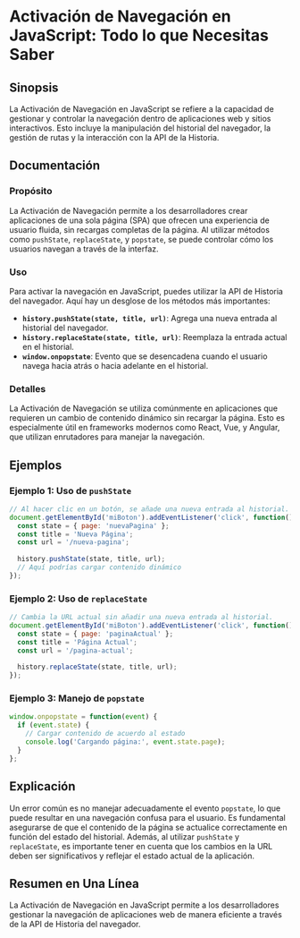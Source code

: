 <!--
Meta Description: # Activación de Navegación en JavaScript: Todo lo que Necesitas Saber ## Sinopsis La Activación de Navegación en JavaScript se refiere a la capacidad ...
Meta Keywords: navegación, que, state, url, javascript
-->

# Activación de Navegación en JavaScript: Todo lo que Necesitas Saber

## Sinopsis
La Activación de Navegación en JavaScript se refiere a la capacidad de gestionar y controlar la navegación dentro de aplicaciones web y sitios interactivos. Esto incluye la manipulación del historial del navegador, la gestión de rutas y la interacción con la API de la Historia.

## Documentación

### Propósito
La Activación de Navegación permite a los desarrolladores crear aplicaciones de una sola página (SPA) que ofrecen una experiencia de usuario fluida, sin recargas completas de la página. Al utilizar métodos como `pushState`, `replaceState`, y `popstate`, se puede controlar cómo los usuarios navegan a través de la interfaz.

### Uso
Para activar la navegación en JavaScript, puedes utilizar la API de Historia del navegador. Aquí hay un desglose de los métodos más importantes:

- **`history.pushState(state, title, url)`**: Agrega una nueva entrada al historial del navegador.
- **`history.replaceState(state, title, url)`**: Reemplaza la entrada actual en el historial.
- **`window.onpopstate`**: Evento que se desencadena cuando el usuario navega hacia atrás o hacia adelante en el historial.

### Detalles
La Activación de Navegación se utiliza comúnmente en aplicaciones que requieren un cambio de contenido dinámico sin recargar la página. Esto es especialmente útil en frameworks modernos como React, Vue, y Angular, que utilizan enrutadores para manejar la navegación.

## Ejemplos

### Ejemplo 1: Uso de `pushState`
```javascript
// Al hacer clic en un botón, se añade una nueva entrada al historial.
document.getElementById('miBoton').addEventListener('click', function() {
  const state = { page: 'nuevaPagina' };
  const title = 'Nueva Página';
  const url = '/nueva-pagina';
  
  history.pushState(state, title, url);
  // Aquí podrías cargar contenido dinámico
});
```

### Ejemplo 2: Uso de `replaceState`
```javascript
// Cambia la URL actual sin añadir una nueva entrada al historial.
document.getElementById('miBoton').addEventListener('click', function() {
  const state = { page: 'paginaActual' };
  const title = 'Página Actual';
  const url = '/pagina-actual';
  
  history.replaceState(state, title, url);
});
```

### Ejemplo 3: Manejo de `popstate`
```javascript
window.onpopstate = function(event) {
  if (event.state) {
    // Cargar contenido de acuerdo al estado
    console.log('Cargando página:', event.state.page);
  }
};
```

## Explicación
Un error común es no manejar adecuadamente el evento `popstate`, lo que puede resultar en una navegación confusa para el usuario. Es fundamental asegurarse de que el contenido de la página se actualice correctamente en función del estado del historial. Además, al utilizar `pushState` y `replaceState`, es importante tener en cuenta que los cambios en la URL deben ser significativos y reflejar el estado actual de la aplicación.

## Resumen en Una Línea
La Activación de Navegación en JavaScript permite a los desarrolladores gestionar la navegación de aplicaciones web de manera eficiente a través de la API de Historia del navegador.